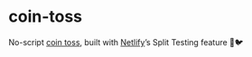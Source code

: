 # coin-toss

No-script [coin toss], built with [Netlify]’s Split Testing feature 👤🐦

[coin toss]: https://coin-toss.netlify.app/
[Netlify]: https://netlify.com
